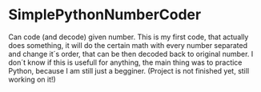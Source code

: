 # SimplePythonNumberCoder
Can code (and decode) given number.
This is my first code, that actually does something, it will do the certain math with every number separated and change it´s order, that can be then decoded back to original number. I don´t know if this is usefull for anything, the main thing was to practice Python, because I am still just a begginer. (Project is not finished yet, still working on it!)
